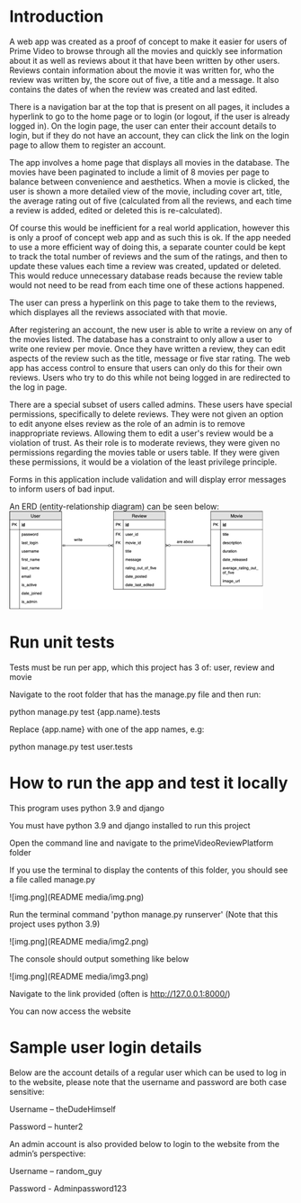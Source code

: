 # Introduction
A web app was created as a proof of concept to make it easier for users of Prime Video to browse through all the movies and quickly see information about it as well as reviews about it that have been written by other users. Reviews contain information about the movie it was written for, who the review was written by, the score out of five, a title and a message. It also contains the dates of when the review was created and last edited.

There is a navigation bar at the top that is present on all pages, it includes a hyperlink to go to the home page or to login (or logout, if the user is already logged in). On the login page, the user can enter their account details to login, but if they do not have an account, they can click the link on the login page to allow them to register an account.

The app involves a home page that displays all movies in the database. The movies have been paginated to include a limit of 8 movies per page to balance between convenience and aesthetics. When a movie is clicked, the user is shown a more detailed view of the movie, including cover art, title, the average rating out of five (calculated from all the reviews, and each time a review is added, edited or deleted this is re-calculated). 

Of course this would be inefficient for a real world application, however this is only a proof of concept web app and as such this is ok. If the app needed to use a more efficient way of doing this, a separate counter could be kept to track the total number of reviews and the sum of the ratings, and then to update these values each time a review was created, updated or deleted. This would reduce unnecessary database reads because the review table would not need to be read from each time one of these actions happened.

The user can press a hyperlink on this page to take them to the reviews, which displayes all the reviews associated with that movie.

After registering an account, the new user is able to write a review on any of the movies listed. The database has a constraint to only allow a user to write one review per movie. Once they have written a review, they can edit aspects of the review such as the title, message or five star rating. The web app has access control to ensure that users can only do this for their own reviews. Users who try to do this while not being logged in are redirected to the log in page.

There are a special subset of users called admins. These users have special permissions, specifically to delete reviews. They were not given an option to edit anyone elses review as the role of an admin is to remove inappropriate reviews. Allowing them to edit a user's review would be a violation of trust. As their role is to moderate reviews, they were given no permissions regarding the movies table or users table. If they were given these permissions, it would be a violation of the least privilege principle.

Forms in this application include validation and will display error messages to inform users of bad input.



An ERD (entity-relationship diagram) can be seen below:
![img.png](img.png)

# Run unit tests

Tests must be run per app, which this project has 3 of: user, review and movie

Navigate to the root folder that has the manage.py file and then run:

python manage.py test {app.name}.tests

Replace {app.name} with one of the app names, e.g:

python manage.py test user.tests

# How to run the app and test it locally

This program uses python 3.9 and django

You must have python 3.9 and django installed to run this project

Open the command line and navigate to the primeVideoReviewPlatform folder

If you use the terminal to display the contents of this folder, you should see a file called manage.py

![img.png](README media/img.png)

Run the terminal command 'python manage.py runserver'
(Note that this project uses python 3.9)

![img.png](README media/img2.png)

The console should output something like below

![img.png](README media/img3.png)

Navigate to the link provided (often is http://127.0.0.1:8000/)

You can now access the website

# Sample user login details

Below are the account details of a regular user which can be used to log in to the website, please note that the username and password are both case sensitive:

Username – theDudeHimself

Password – hunter2

An admin account is also provided below to login to the website from the admin’s perspective:

Username – random_guy

Password - Adminpassword123


